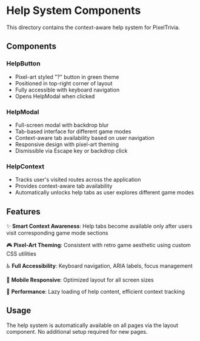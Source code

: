 # Help System Components

This directory contains the context-aware help system for PixelTrivia.

## Components

### HelpButton
- Pixel-art styled "?" button in green theme
- Positioned in top-right corner of layout
- Fully accessible with keyboard navigation
- Opens HelpModal when clicked

### HelpModal
- Full-screen modal with backdrop blur
- Tab-based interface for different game modes
- Context-aware tab availability based on user navigation
- Responsive design with pixel-art theming
- Dismissible via Escape key or backdrop click

### HelpContext
- Tracks user's visited routes across the application
- Provides context-aware tab availability
- Automatically unlocks help tabs as user explores different game modes

## Features

✨ **Smart Context Awareness**: Help tabs become available only after users visit corresponding game mode sections

🎮 **Pixel-Art Theming**: Consistent with retro game aesthetic using custom CSS utilities

♿ **Full Accessibility**: Keyboard navigation, ARIA labels, focus management

📱 **Mobile Responsive**: Optimized layout for all screen sizes

🚀 **Performance**: Lazy loading of help content, efficient context tracking

## Usage

The help system is automatically available on all pages via the layout component. No additional setup required for new pages.
